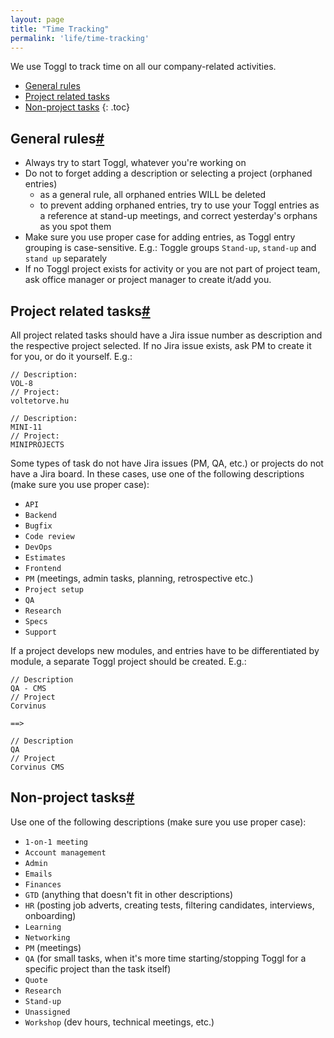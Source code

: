 ```yaml
---
layout: page
title: "Time Tracking"
permalink: 'life/time-tracking'
---
```

We use Toggl to track time on all our company-related activities.

- [General rules](#general-rules)
- [Project related tasks](#project-related-tasks)
- [Non-project tasks](#non-project-tasks)
{: .toc}

## General rules[#](#general-rules)

- Always try to start Toggl, whatever you're working on
- Do not to forget adding a description or selecting a project (orphaned entries)
    - as a general rule, all orphaned entries WILL be deleted
    - to prevent adding orphaned entries, try to use your Toggl entries as a reference at stand-up meetings, and correct yesterday's orphans as you spot them
- Make sure you use proper case for adding entries, as Toggl entry grouping is case-sensitive. E.g.: Toggle groups ```Stand-up```, ```stand-up``` and ```stand up``` separately
- If no Toggl project exists for activity or you are not part of project team, ask office manager or project manager to create it/add you.

## Project related tasks[#](#project-related-tasks)

All project related tasks should have a Jira issue number as description and the respective project selected. If no Jira issue exists, ask PM to create it for you, or do it yourself. E.g.:

```
// Description:
VOL-8
// Project:
voltetorve.hu

// Description:
MINI-11
// Project:
MINIPROJECTS
```

Some types of task do not have Jira issues (PM, QA, etc.) or projects do not have a Jira board. In these cases, use one of the following descriptions (make sure you use proper case):

- ```API```
- ```Backend```
- ```Bugfix```
- ```Code review```
- ```DevOps```
- ```Estimates```
- ```Frontend```
- ```PM``` (meetings, admin tasks, planning, retrospective etc.)
- ```Project setup```
- ```QA```
- ```Research```
- ```Specs```
- ```Support```

If a project develops new modules, and entries have to be differentiated by module, a separate Toggl project should be created. E.g.:

```
// Description
QA - CMS
// Project
Corvinus

==>

// Description
QA
// Project
Corvinus CMS
```

## Non-project tasks[#](#non-project-tasks)

Use one of the following descriptions (make sure you use proper case):

- ```1-on-1 meeting```
- ```Account management```
- ```Admin```
- ```Emails```
- ```Finances```
- ```GTD``` (anything that doesn't fit in other descriptions)
- ```HR``` (posting job adverts, creating tests, filtering candidates, interviews, onboarding)
- ```Learning```
- ```Networking```
- ```PM``` (meetings)
- ```QA``` (for small tasks, when it's more time starting/stopping Toggl for a specific project than the task itself)
- ```Quote```
- ```Research```
- ```Stand-up```
- ```Unassigned```
- ```Workshop``` (dev hours, technical meetings, etc.)
